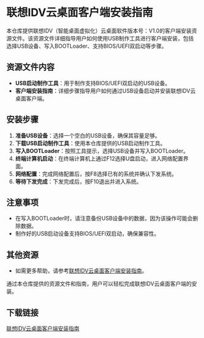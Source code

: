 # 联想IDV云桌面客户端安装指南

本仓库提供联想IDV（智能桌面虚拟化）云桌面软件版本号：V1.0的客户端安装资源文件。该资源文件详细指导用户如何使用USB制作工具进行客户端安装，包括选择USB设备、写入BOOTLoader、支持BIOS/UEFI双启动等步骤。

## 资源文件内容

- **USB启动制作工具**：用于制作支持BIOS/UEFI双启动的USB设备。
- **客户端安装指南**：详细步骤指导用户如何通过USB设备启动并安装联想IDV云桌面客户端。

## 安装步骤

1. **准备USB设备**：选择一个空白的USB设备，确保其容量足够。
2. **下载USB启动制作工具**：使用本仓库提供的USB启动制作工具。
3. **写入BOOTLoader**：按照工具提示，选择USB设备并写入BOOTLoader。
4. **终端计算机启动**：在终端计算机上通过F12选择U盘启动，进入网络配置界面。
5. **网络配置**：完成网络配置后，按F8选择已有的系统并确认下发系统。
6. **等待下发完成**：下发完成后，按F10退出并进入系统。

## 注意事项

- 在写入BOOTLoader时，请注意备份USB设备中的数据，因为该操作可能会删除数据。
- 制作好的USB启动设备支持BIOS/UEFI双启动，确保兼容性。

## 其他资源

- 如需更多帮助，请参考[联想IDV云桌面客户端安装指南](https://blog.csdn.net/z09364517158/article/details/135094924)。

通过本仓库提供的资源文件和指南，用户可以轻松完成联想IDV云桌面客户端的安装。

## 下载链接

[联想IDV云桌面客户端安装指南](https://pan.quark.cn/s/d4a8a46e2bff)